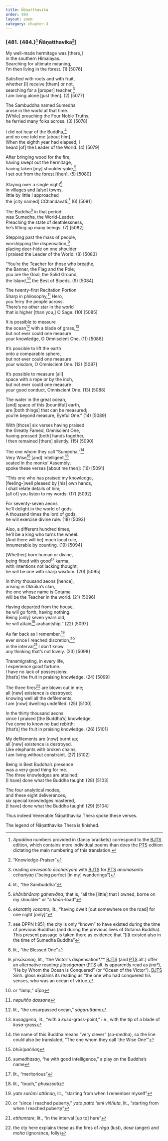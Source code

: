 ```yaml
---
title: Ñāṇatthavika
order: 484
layout: poem
category: chapter-3
---
```


### \[481. {484.}[^1] Ñāṇatthavika[^2]\]

My well-made hermitage was \[there,\]  
in the southern Himalayas.  
Searching for ultimate meaning,  
I’m then living in the forest. (1) \[5076\]

Satisfied with roots and with fruit,  
whether \[I\] receive \[them\] or not,  
searching for a \[proper\] teacher,[^3]  
I am living alone \[just then\]. (2) \[5077\]

The Sambuddha named Sumedha  
arose in the world at that time.  
\[While\] preaching the Four Noble Truths;  
he ferried many folks across. (3) \[5078\]

I did not hear of the Buddha,[^4]  
and no one told me \[about him\].  
When the eighth year had elapsed, I  
heard \[of\] the Leader of the World. (4) \[5079\]

After bringing wood for the fire,  
having swept out the hermitage,  
having taken \[my\] shoulder yoke,[^5]  
I set out from the forest \[then\]. (5) \[5080\]

Staying over a single night[^6]  
in villages and \[also\] towns,  
little by little I approached  
the \[city named\] <span class="diacritics" data-state="on">C</span><span class="no-diacritics" data-state="off">Ch</span>andavatī.[^7] (6) \[5081\]

The Buddha[^8] in that period  
was Sumedha, the World-Leader.  
Preaching the state of deathlessness,  
he’s lifting up many beings. (7) \[5082\]

Stepping past the mass of people,  
worshipping the dispensation,[^9]  
placing deer-hide on one shoulder  
I praised the Leader of the World: (8) \[5083\]

“You’re the Teacher for those who breathe,  
the Banner, the Flag and the Pole;  
you are the Goal, the Solid Ground,  
the Island,[^10] the Best of Bipeds. (9) \[5084\]

The twenty-first Recitation Portion  
Sharp in philosophy,[^11] Hero,  
you ferry the people across.  
There’s no other star in the world  
that is higher \[than you,\] O Sage. (10) \[5085\]

It is possible to measure  
the ocean[^12] with a blade of grass,[^13]  
but not ever could one measure  
your knowledge, O Omniscient One. (11) \[5086\]

It’s possible to lift the earth  
onto a comparable sphere,  
but not ever could one measure  
your wisdom, O Omniscient One. (12) \[5087\]

It’s possible to measure \[all\]  
space with a rope or by the inch,  
but not ever could one measure  
your good conduct, Omniscient One. (13) \[5088\]

The water in the great ocean,  
\[and\] space of this \[bountiful\] earth,  
are \[both things\] that can be measured;  
you’re beyond measure, Eyeful One.” (14) \[5089\]

With \[those\] six verses having praised  
the Greatly Famed, Omniscient One,  
having pressed \[both\] hands together,  
I then remained \[there\] silently. (15) \[5090\]

The one whom they call “Sumedha,”[^14]  
Very Wise[^15] \[and\] Intelligent,[^16]  
seated in the monks’ Assembly,  
spoke these verses \[about me then\]: (16) \[5091\]

“This one who has praised my knowledge,  
\[feeling-\]well pleased by \[his\] own hands,  
I shall relate details of him;  
\[all of\] you listen to my words: (17) \[5092\]

For seventy-seven aeons  
he’ll delight in the world of gods.  
A thousand times the lord of gods,  
he will exercise divine rule. (18) \[5093\]

Also, a different hundred times,  
he’ll be a king who turns the wheel.  
\[And there will be\] much local rule,  
innumerable by counting. (19) \[5094\]

\[Whether\] born human or divine,  
being fitted with good[^17] karma,  
with intentions not lacking thought,  
he will be one with sharp wisdom. (20) \[5095\]

In thirty thousand aeons \[hence\],  
arising in Okkāka’s clan,  
the one whose name is Gotama  
will be the Teacher in the world. (21) \[5096\]

Having departed from the house,  
he will go forth, having nothing.  
Being \[only\] seven years old,  
he will attain[^18] arahantship.” (22) \[5097\]

As far back as I remember,[^19]  
ever since I reached discretion,[^20]  
in the interval[^21] I don’t know  
any thinking that’s not lovely. (23) \[5098\]

Transmigrating, in every life,  
I experience good fortune.  
I have no lack of possessions:  
\[that’s\] the fruit in praising knowledge. (24) \[5099\]

The three fires[^22] are blown out in me;  
all \[new\] existence is destroyed;  
knowing well all the defilements,  
I am \[now\] dwelling undefiled. (25) \[5100\]

In the thirty thousand aeons  
since I praised \[the Buddha’s\] knowledge,  
I’ve come to know no bad rebirth:  
\[that’s\] the fruit in praising knowledge. (26) \[5101\]

My defilements are \[now\] burnt up;  
all \[new\] existence is destroyed.  
Like elephants with broken chains,  
I am living without constraint. (27) \[5102\]

Being in Best Buddha’s presence  
was a very good thing for me.  
The three knowledges are attained;  
\[I have\] done what the Buddha taught! (28) \[5103\]

The four analytical modes,  
and these eight deliverances,  
six special knowledges mastered,  
\[I have\] done what the Buddha taught! (29) \[5104\]

Thus indeed Venerable Ñāṇatthavika Thera spoke these verses.

The legend of Ñāṇatthavika Thera is finished.

[^1]: *Apadāna* numbers provided in {fancy brackets} correspond to the <abbr title="Buddha Jayanthi Tripitaka Series">BJTS</abbr> edition, which contains more individual poems than does the <abbr title="Pali Text Society">PTS</abbr> edition dictating the main numbering of this translation.

[^2]: “Knowledge-Praiser”

[^3]: reading *anvesanto ā<span class="diacritics" data-state="on">c</span><span class="no-diacritics" data-state="off">ch</span>ariyaṃ* with <abbr title="Buddha Jayanthi Tripitaka Series">BJTS</abbr> for <abbr title="Pali Text Society">PTS</abbr> *anomasanto <span class="diacritics" data-state="on">c</span><span class="no-diacritics" data-state="off">ch</span>ariyaŋ* (“being perfect \[in my\] wanderings”)

[^4]: lit., “the Sambuddha”

[^5]: *khāribhāraṃ gahetvāna*, that is, “all the \[little\] that I owned, borne on my shoulder” or “a *khāri*-load”

[^6]: *ekarattiŋ vasanto*, lit., “having dwelt \[out somewhere on the road\] for one night \[only\]”

[^7]: see DPPN I:851; the city is only “known” to have existed during the time of previous Buddhas (and during the previous lives of Gotama Buddha). This present passage is taken there as evidence that “\[i\]t existed also in the time of Sumedha Buddha”

[^8]: lit., “the Blessed One”

[^9]: *jinsāsanaŋ*, lit., “the Victor's dispensation*.”* <abbr title="Buddha Jayanthi Tripitaka Series">BJTS</abbr> (and <abbr title="Pali Text Society">PTS</abbr> alt.) offer an alternative reading: *jitasāgaraṃ* (<abbr title="Pali Text Society">PTS</abbr> alt. is apparently read as *jina°*), “He by Whom the Ocean is Conquered” (or “Ocean of the Victor”). <abbr title="Buddha Jayanthi Tripitaka Series">BJTS</abbr> Sinh. gloss explains its reading as “the one who had conquered his senses, who was an ocean of virtue.

[^10]: or “lamp,” *dīpo*

[^11]: *nepuñño dassane*

[^12]: lit., “the unsurpassed ocean,” *sāgaruttamo*

[^13]: *kusaggena*, lit., “with a *kusa*-grass-point,” i.e., with the tip of a blade of *kusa*-grass

[^14]: the name of this Buddha means “very clever” (*su-medha*), so the line could also be translated, “The one whom they call ‘the Wise One’”

[^15]: *bhūripaññaŋ*

[^16]: *sumedhasaŋ*, “he with good intelligence,” a play on the Buddha’s name

[^17]: lit., “meritorious”

[^18]: lit., “touch,” *phusissati*

[^19]: *yato sarāmi attānaŋ*, lit., “starting from when I remember myself”

[^20]: or “since I reached puberty,” *yato patto ‘smi viññuta*, lit., “starting from when I reached puberty”

[^21]: *etthantare*, lit., “in the interval \[up to\] here”

[^22]: the cty here explains these as the fires of *rāga* (lust), *dosa* (anger) and *moha* (ignorance, folly)
